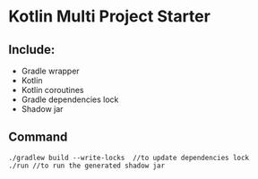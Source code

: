 # Kotlin Multi Project Starter

## Include:

- Gradle wrapper
- Kotlin
- Kotlin coroutines
- Gradle dependencies lock
- Shadow jar

## Command

```
./gradlew build --write-locks  //to update dependencies lock
./run //to run the generated shadow jar
```
